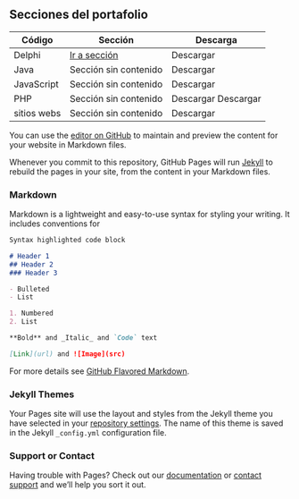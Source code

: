 ## Secciones del portafolio

Código | Sección | Descarga
------------ | ------------- | -------------
Delphi | [Ir a sección](https://github.com/gonzaleau/Code_for_Delphi) | Descargar
Java | Sección sin contenido |  Descargar
JavaScript | Sección sin contenido |  Descargar
PHP | Sección sin contenido |  Descargar Descargar
sitios webs | Sección sin contenido |  Descargar

You can use the [editor on GitHub](https://github.com/gonzaleau/portfolio/edit/master/README.md) to maintain and preview the content for your website in Markdown files.

Whenever you commit to this repository, GitHub Pages will run [Jekyll](https://jekyllrb.com/) to rebuild the pages in your site, from the content in your Markdown files.

### Markdown

Markdown is a lightweight and easy-to-use syntax for styling your writing. It includes conventions for

```markdown
Syntax highlighted code block

# Header 1
## Header 2
### Header 3

- Bulleted
- List

1. Numbered
2. List

**Bold** and _Italic_ and `Code` text

[Link](url) and ![Image](src)
```

For more details see [GitHub Flavored Markdown](https://guides.github.com/features/mastering-markdown/).

### Jekyll Themes

Your Pages site will use the layout and styles from the Jekyll theme you have selected in your [repository settings](https://github.com/gonzaleau/portfolio/settings). The name of this theme is saved in the Jekyll `_config.yml` configuration file.

### Support or Contact

Having trouble with Pages? Check out our [documentation](https://help.github.com/categories/github-pages-basics/) or [contact support](https://github.com/contact) and we’ll help you sort it out.
